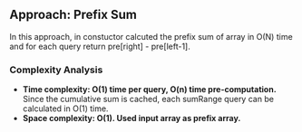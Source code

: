 ## Approach: Prefix Sum
In this approach, in constuctor calcuted the prefix sum of array in O(N) time and for each query return pre[right] - pre[left-1].
​
### Complexity Analysis
* **Time complexity: O(1) time per query, O(n) time pre-computation.** Since the cumulative sum is cached, each sumRange query can be calculated in O(1) time.
* **Space complexity: O(1). Used input array as prefix array.**